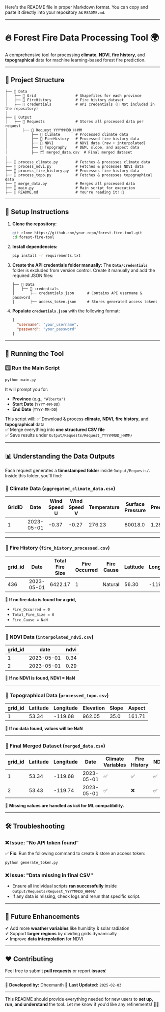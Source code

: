 Here's the README file in proper Markdown format. You can copy and paste it directly into your repository as `README.md`.

---

# 🔥 Forest Fire Data Processing Tool 🌍

A comprehensive tool for processing **climate**, **NDVI**, **fire history**, and **topographical** data for machine learning-based forest fire prediction.

---

## 📂 Project Structure

```
├── 📁 Data
│   ├── 📁 Grid                  # Shapefiles for each province
│   ├── 📁 FireHistory           # Fire history dataset
│   ├── 📁 credentials           # API credentials (🚨 Not included in the repository)
│
├── 📁 Output
│   ├── 📁 Requests              # Stores all processed data per request
│       ├── 📁 Request_YYYYMMDD_HHMM
│           ├── 📁 Climate       # Processed climate data
│           ├── 📁 FireHistory   # Processed fire history data
│           ├── 📁 NDVI          # NDVI data (raw + interpolated)
│           ├── 📁 Topography    # DEM, slope, and aspect data
│           ├── 🗂 merged_data.csv  # Final merged dataset
│
├── 📜 process_climate.py        # Fetches & processes climate data
├── 📜 process_ndvi.py           # Fetches & processes NDVI data
├── 📜 process_fire_history.py   # Processes fire history data
├── 📜 process_topo.py           # Fetches & processes topographical data
├── 📜 merge_data.py             # Merges all processed data
├── 📜 main.py                   # Main script for execution
├── 📜 README.md                 # You're reading it! 📖
```

---

## 🔧 Setup Instructions

1. **Clone the repository:**

   ```bash
   git clone https://github.com/your-repo/forest-fire-tool.git
   cd forest-fire-tool
   ```

2. **Install dependencies:**

   ```bash
   pip install -r requirements.txt
   ```

3. **Create the API credentials folder manually:**
   The **`Data/credentials`** folder is excluded from version control. Create it manually and add the required JSON files:

   ```
   ├── 📁 Data
   │   ├── 📁 credentials
   │       ├── credentials.json      # Contains API username & password
   │       ├── access_token.json     # Stores generated access tokens
   ```

4. **Populate `credentials.json`** with the following format:
   ```json
   {
     "username": "your_username",
     "password": "your_password"
   }
   ```

---

## 🚀 Running the Tool

### 1️⃣ **Run the Main Script**

```bash
python main.py
```

It will prompt you for:

- **Province** (e.g., `"Alberta"`)
- **Start Date** (`YYYY-MM-DD`)
- **End Date** (`YYYY-MM-DD`)

This script will:
✅ Download & process **climate**, **NDVI**, **fire history**, and **topographical** data  
✅ Merge everything into **one structured CSV file**  
✅ Save results under `Output/Requests/Request_YYYYMMDD_HHMM/`

---

## 📊 Understanding the Data Outputs

Each request generates a **timestamped folder** inside `Output/Requests/`.  
Inside this folder, you'll find:

### 🔹 **Climate Data (`aggregated_climate_data.csv`)**

| GridID | Date       | Wind Speed U | Wind Speed V | Temperature | Surface Pressure | Precipitation | Latitude | Longitude |
| ------ | ---------- | ------------ | ------------ | ----------- | ---------------- | ------------- | -------- | --------- |
| 1      | 2023-05-01 | -0.37        | -0.27        | 276.23      | 80018.0          | 1.28e-06      | 53.34    | -119.68   |

---

### 🔹 **Fire History (`fire_history_processed.csv`)**

| grid_id | Date       | Total Fire Size | Fire Occurred | Fire Cause | Latitude | Longitude |
| ------- | ---------- | --------------- | ------------- | ---------- | -------- | --------- |
| 436     | 2023-05-01 | 6422.17         | 1             | Natural    | 56.30    | -119.98   |

🚨 **If no fire data is found for a grid,**

- `Fire_Occurred = 0`
- `Total_Fire_Size = 0`
- `Fire_Cause = NaN`

---

### 🔹 **NDVI Data (`interpolated_ndvi.csv`)**

| grid_id | date       | ndvi |
| ------- | ---------- | ---- |
| 1       | 2023-05-01 | 0.34 |
| 2       | 2023-05-01 | 0.29 |

🚨 **If no NDVI is found, NDVI = NaN**

---

### 🔹 **Topographical Data (`processed_topo.csv`)**

| grid_id | Latitude | Longitude | Elevation | Slope | Aspect |
| ------- | -------- | --------- | --------- | ----- | ------ |
| 1       | 53.34    | -119.68   | 962.05    | 35.0  | 161.71 |

🚨 **If no data found, values will be NaN**

---

### 🔹 **Final Merged Dataset (`merged_data.csv`)**

| grid_id | Latitude | Longitude | Date       | Climate Variables | Fire History | NDVI | Topography |
| ------- | -------- | --------- | ---------- | ----------------- | ------------ | ---- | ---------- |
| 1       | 53.34    | -119.68   | 2023-05-01 | ✅                | ✅           | ✅   | ✅         |
| 2       | 53.43    | -119.74   | 2023-05-01 | ✅                | ❌           | ✅   | ✅         |

🚨 **Missing values are handled as `NaN` for ML compatibility.**

---

## 🛠 Troubleshooting

### ❌ **Issue: "No API token found"**

✅ **Fix**: Run the following command to create & store an access token:

```bash
python generate_token.py
```

### ❌ **Issue: "Data missing in final CSV"**

- Ensure all individual scripts **ran successfully** inside `Output/Requests/Request_YYYYMMDD_HHMM/`
- If any data is missing, check logs and rerun that specific script.

---

## 🔮 Future Enhancements

✔ Add more **weather variables** like humidity & solar radiation  
✔ Support **larger regions** by dividing grids dynamically  
✔ Improve **data interpolation** for NDVI

---

## ❤️ Contributing

Feel free to submit **pull requests** or report **issues**!

---

🚀 **Developed by:** Dheemanth 
📅 **Last Updated:** `2025-02-03`

---

This README should provide everything needed for new users to **set up, run, and understand** the tool. Let me know if you'd like any refinements! 🚀🔥
